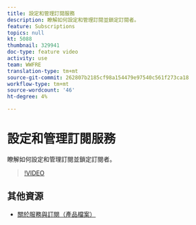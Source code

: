 ```yaml
---
title: 設定和管理訂閱服務
description: 瞭解如何設定和管理訂閱並鎖定訂閱者。
feature: Subscriptions
topics: null
kt: 5088
thumbnail: 329941
doc-type: feature video
activity: use
team: WWFRE
translation-type: tm+mt
source-git-commit: 262807b2185cf98a154479e97540c561f273ca18
workflow-type: tm+mt
source-wordcount: '46'
ht-degree: 4%

---
```



# 設定和管理訂閱服務

瞭解如何設定和管理訂閱並鎖定訂閱者。

>[!VIDEO](https://video.tv.adobe.com/v/329941?quality=12)

## 其他資源

* [關於服務與訂閱（產品檔案）](https://experienceleague.adobe.com/docs/campaign-classic/using/sending-messages/subscriptions-and-referrals/about-services-and-subscriptions.html)

